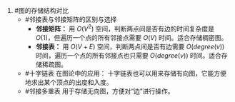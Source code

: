 1. #图的存储结构对比
	*   #邻接表与邻接矩阵的区别与选择 
        *   **邻接矩阵：** 用 $O(V^2)$ 空间，判断两点间是否有边的时间复杂度是 $O(1)$，但遍历一个点的所有邻接点需要 $O(V)$ 时间。适合存储稠密图。
        *   **邻接表：** 用 $O(V+E)$ 空间，判断两点间是否有边需要 $O(degree(v))$ 时间，遍历一个点的所有邻接点也只需要 $O(degree(v))$ 时间。适合存储稀疏图。
    *   #十字链表 在图论中的应用： 十字链表也可以用来存储有向图，它能方便地求出某个顶点的出度和入度。
    *   #邻接多重表  用于存储无向图，方便对“边”进行操作。